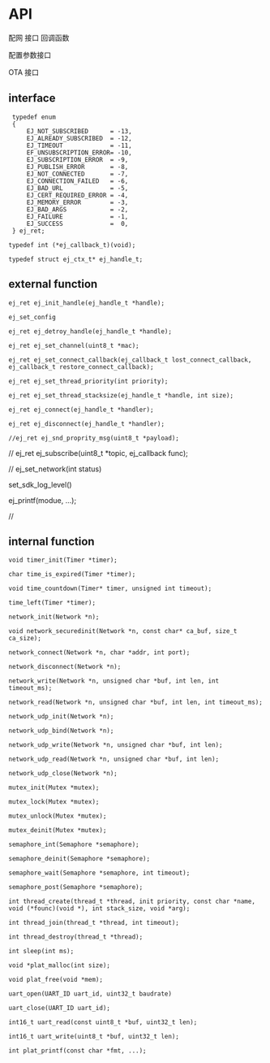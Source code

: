 # API

配网 接口 回调函数

配置参数接口

OTA 接口

## interface

```
 typedef enum
 {
     EJ_NOT_SUBSCRIBED      = -13,
     EJ_ALREADY_SUBSCRIBED  = -12,
     EJ_TIMEOUT             = -11,
     EF_UNSUBSCRIPTION_ERROR= -10,
     EJ_SUBSCRIPTION_ERROR  = -9,
     EJ_PUBLISH_ERROR       = -8,
     EJ_NOT_CONNECTED       = -7,
     EJ_CONNECTION_FAILED   = -6,
     EJ_BAD_URL             = -5,
     EJ_CERT_REQUIRED_ERROR = -4,
     EJ_MEMORY_ERROR        = -3,
     EJ_BAD_ARGS            = -2,
     EJ_FAILURE             = -1,
     EJ_SUCCESS             =  0,
 } ej_ret;

```

```
typedef int (*ej_callback_t)(void);
```

```
typedef struct ej_ctx_t* ej_handle_t;
```

## external function

```
ej_ret ej_init_handle(ej_handle_t *handle);
```

```
ej_set_config
```


```
ej_ret ej_detroy_handle(ej_handle_t *handle);
```

```
ej_ret ej_set_channel(uint8_t *mac);
```

```
ej_ret ej_set_connect_callback(ej_callback_t lost_connect_callback, ej_callback_t restore_connect_callback);
```

```
ej_ret ej_set_thread_priority(int priority);
```

```
ej_ret ej_set_thread_stacksize(ej_handle_t *handle, int size);
```

```
ej_ret ej_connect(ej_handle_t *handler);
```

```
ej_ret ej_disconnect(ej_handle_t *handler);
```

```
//ej_ret ej_snd_proprity_msg(uint8_t *payload);
```

//
ej_ret ej_subscribe(uint8_t *topic, ej_callback func);

//
ej_set_network(int status)


set_sdk_log_level()

ej_printf(modue, ...);

// 

## internal function

```
void timer_init(Timer *timer);
```

```
char time_is_expired(Timer *timer);
```

```
void time_countdown(Timer* timer, unsigned int timeout);
```

```
time_left(Timer *timer);
```

```
network_init(Network *n);
```

```
void network_securedinit(Network *n, const char* ca_buf, size_t ca_size);
```

```
network_connect(Network *n, char *addr, int port);
```

```
network_disconnect(Network *n);
```

```
network_write(Network *n, unsigned char *buf, int len, int timeout_ms);
```

```
network_read(Network *n, unsigned char *buf, int len, int timeout_ms);
```

```
network_udp_init(Network *n);
```

```
network_udp_bind(Network *n);
```

```
network_udp_write(Network *n, unsigned char *buf, int len);
```

```
network_udp_read(Network *n, unsigned char *buf, int len);
```

```
network_udp_close(Network *n);
```

```
mutex_init(Mutex *mutex);
```

```
mutex_lock(Mutex *mutex);
```

```
mutex_unlock(Mutex *mutex);
```

```
mutex_deinit(Mutex *mutex);
```

```
semaphore_int(Semaphore *semaphore);
```

```
semaphore_deinit(Semaphore *semaphore);
```

```
semaphore_wait(Semaphore *semaphore, int timeout);
```

```
semaphore_post(Semaphore *semaphore);
```

```
int thread_create(thread_t *thread, init priority, const char *name, void (*founc)(void *), int stack_size, void *arg);
```

```
int thread_join(thread_t *thread, int timeout);
```

```
int thread_destroy(thread_t *thread);
```

```
int sleep(int ms);
```

```
void *plat_malloc(int size);
```

```
void plat_free(void *mem); 
```

```
uart_open(UART_ID uart_id, uint32_t baudrate)
```

```
uart_close(UART_ID uart_id);
```

```
int16_t uart_read(const uint8_t *buf, uint32_t len);
```

```
int16_t uart_write(uint8_t *buf, uint32_t len);
```

```
int plat_printf(const char *fmt, ...);
```

